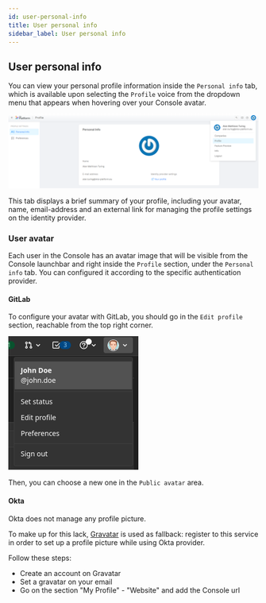 ```yaml
---
id: user-personal-info
title: User personal info
sidebar_label: User personal info
---
```


## User personal info

You can view your personal profile information inside the `Personal info` tab, which is available upon selecting the `Profile` voice from the dropdown menu that appears when hovering over your Console avatar.  

![user personal info](./img/user-personal-info.png)

This tab displays a brief summary of your profile, including your avatar, name, email-address and an external link for managing the profile settings on the identity provider.  

### User avatar

Each user in the Console has an avatar image that will be visible from the Console launchbar and right inside the `Profile` section, under the `Personal info` tab. You can configured it according to the specific authentication provider. 

#### GitLab

To configure your avatar with GitLab, you should go in the `Edit profile` section, reachable from the top right corner.

![edit profile](./img/edit-profile-section.png)

Then, you can choose a new one in the `Public avatar` area.

#### Okta

Okta does not manage any profile picture.

To make up for this lack, [Gravatar](https://gravatar.com/) is used as fallback: register to this service in order to set up a profile picture while using Okta provider.

Follow these steps: 

* Create an account on Gravatar
* Set a gravatar on your email 
* Go on the section "My Profile" - "Website" and add the Console url 
